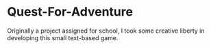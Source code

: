 # Quest-For-Adventure
Originally a project assigned for school, I took some creative liberty in developing this small text-based game. 
